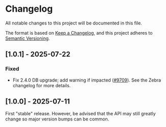 # Changelog

All notable changes to this project will be documented in this file.

The format is based on [Keep a Changelog](https://keepachangelog.com/en/1.0.0/),
and this project adheres to [Semantic Versioning](https://semver.org/spec/v2.0.0.html).

## [1.0.1] - 2025-07-22

### Fixed

- Fix 2.4.0 DB upgrade; add warning if impacted ([#9709](https://github.com/ZcashFoundation/zebra/pull/9709)).
  See the Zebra changelog for more details.


## [1.0.0] - 2025-07-11

First "stable" release. However, be advised that the API may still greatly
change so major version bumps can be common.
